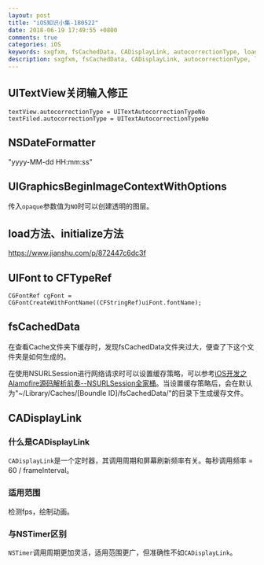 ```yaml
---
layout: post
title: "iOS知识小集-180522"
date: 2018-06-19 17:49:55 +0800
comments: true
categories: iOS
keywords: sxgfxm, fsCachedData, CADisplayLink, autocorrectionType, load, initialize
description: sxgfxm, fsCachedData, CADisplayLink, autocorrectionType, load, initialize
---
```


## UITextView关闭输入修正
`textView.autocorrectionType = UITextAutocorrectionTypeNo`
`textFiled.autocorrectionType = UITextAutocorrectionTypeNo`

## NSDateFormatter
"yyyy-MM-dd HH:mm:ss"

## UIGraphicsBeginImageContextWithOptions
传入`opaque`参数值为`NO`时可以创建透明的图层。

## load方法、initialize方法
https://www.jianshu.com/p/872447c6dc3f

<!-- more -->

## UIFont to CFTypeRef
`CGFontRef cgFont = CGFontCreateWithFontName((CFStringRef)uiFont.fontName);`

## fsCachedData
在查看Cache文件夹下缓存时，发现fsCachedData文件夹过大，便查了下这个文件夹是如何生成的。  

在使用NSURLSession进行网络请求时可以设置缓存策略，可以参考[iOS开发之Alamofire源码解析前奏--NSURLSession全家桶](https://www.cnblogs.com/ludashi/p/5556088.html)。当设置缓存策略后，会在默认为"~/Library/Caches/[Boundle ID]/fsCachedData/"的目录下生成缓存文件。

## CADisplayLink

### 什么是CADisplayLink
`CADisplayLink`是一个定时器，其调用周期和屏幕刷新频率有关。每秒调用频率 = 60 / frameInterval。

### 适用范围
检测fps，绘制动画。

### 与NSTimer区别
`NSTimer`调用周期更加灵活，适用范围更广，但准确性不如`CADisplayLink`。